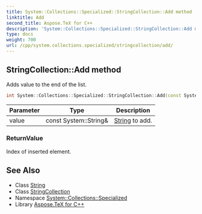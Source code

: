 ```yaml
---
title: System::Collections::Specialized::StringCollection::Add method
linktitle: Add
second_title: Aspose.TeX for C++
description: 'System::Collections::Specialized::StringCollection::Add method. Adds value to the end of the list in C++.'
type: docs
weight: 700
url: /cpp/system.collections.specialized/stringcollection/add/
---
```

## StringCollection::Add method


Adds value to the end of the list.

```cpp
int System::Collections::Specialized::StringCollection::Add(const System::String &value)
```


| Parameter | Type | Description |
| --- | --- | --- |
| value | const System::String\& | [String](../../../system/string/) to add. |

### ReturnValue

Index of inserted element.

## See Also

* Class [String](../../../system/string/)
* Class [StringCollection](../)
* Namespace [System::Collections::Specialized](../../)
* Library [Aspose.TeX for C++](../../../)
